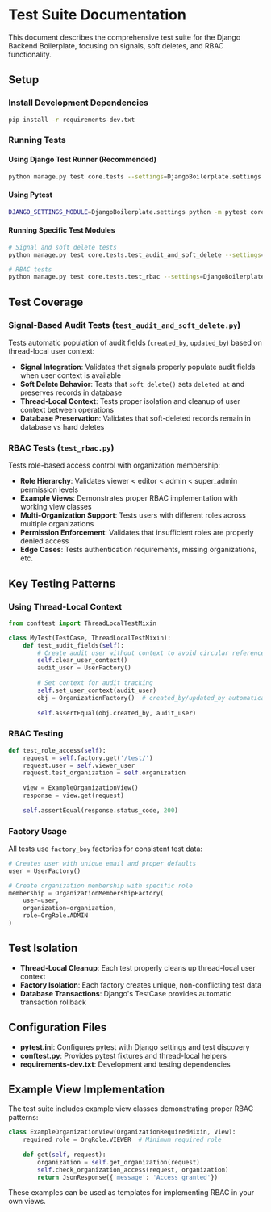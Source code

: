 # Test Suite Documentation

This document describes the comprehensive test suite for the Django Backend Boilerplate, focusing on signals, soft deletes, and RBAC functionality.

## Setup

### Install Development Dependencies

```bash
pip install -r requirements-dev.txt
```

### Running Tests

#### Using Django Test Runner (Recommended)
```bash
python manage.py test core.tests --settings=DjangoBoilerplate.settings
```

#### Using Pytest
```bash
DJANGO_SETTINGS_MODULE=DjangoBoilerplate.settings python -m pytest core/tests/ -v
```

#### Running Specific Test Modules
```bash
# Signal and soft delete tests
python manage.py test core.tests.test_audit_and_soft_delete --settings=DjangoBoilerplate.settings

# RBAC tests
python manage.py test core.tests.test_rbac --settings=DjangoBoilerplate.settings
```

## Test Coverage

### Signal-Based Audit Tests (`test_audit_and_soft_delete.py`)

Tests automatic population of audit fields (`created_by`, `updated_by`) based on thread-local user context:

- **Signal Integration**: Validates that signals properly populate audit fields when user context is available
- **Soft Delete Behavior**: Tests that `soft_delete()` sets `deleted_at` and preserves records in database
- **Thread-Local Context**: Tests proper isolation and cleanup of user context between operations
- **Database Preservation**: Validates that soft-deleted records remain in database vs hard deletes

### RBAC Tests (`test_rbac.py`)

Tests role-based access control with organization membership:

- **Role Hierarchy**: Validates viewer < editor < admin < super_admin permission levels
- **Example Views**: Demonstrates proper RBAC implementation with working view classes
- **Multi-Organization Support**: Tests users with different roles across multiple organizations
- **Permission Enforcement**: Validates that insufficient roles are properly denied access
- **Edge Cases**: Tests authentication requirements, missing organizations, etc.

## Key Testing Patterns

### Using Thread-Local Context

```python
from conftest import ThreadLocalTestMixin

class MyTest(TestCase, ThreadLocalTestMixin):
    def test_audit_fields(self):
        # Create audit user without context to avoid circular references
        self.clear_user_context()
        audit_user = UserFactory()
        
        # Set context for audit tracking
        self.set_user_context(audit_user)
        obj = OrganizationFactory()  # created_by/updated_by automatically set
        
        self.assertEqual(obj.created_by, audit_user)
```

### RBAC Testing

```python
def test_role_access(self):
    request = self.factory.get('/test/')
    request.user = self.viewer_user
    request.test_organization = self.organization
    
    view = ExampleOrganizationView()
    response = view.get(request)
    
    self.assertEqual(response.status_code, 200)
```

### Factory Usage

All tests use `factory_boy` factories for consistent test data:

```python
# Creates user with unique email and proper defaults
user = UserFactory()

# Create organization membership with specific role
membership = OrganizationMembershipFactory(
    user=user,
    organization=organization,
    role=OrgRole.ADMIN
)
```

## Test Isolation

- **Thread-Local Cleanup**: Each test properly cleans up thread-local user context
- **Factory Isolation**: Each factory creates unique, non-conflicting test data
- **Database Transactions**: Django's TestCase provides automatic transaction rollback

## Configuration Files

- **pytest.ini**: Configures pytest with Django settings and test discovery
- **conftest.py**: Provides pytest fixtures and thread-local helpers
- **requirements-dev.txt**: Development and testing dependencies

## Example View Implementation

The test suite includes example view classes demonstrating proper RBAC patterns:

```python
class ExampleOrganizationView(OrganizationRequiredMixin, View):
    required_role = OrgRole.VIEWER  # Minimum required role
    
    def get(self, request):
        organization = self.get_organization(request)
        self.check_organization_access(request, organization)
        return JsonResponse({'message': 'Access granted'})
```

These examples can be used as templates for implementing RBAC in your own views.